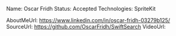 Name: Oscar Fridh
Status: Accepted
Technologies: SpriteKit

AboutMeUrl: https://www.linkedin.com/in/oscar-fridh-03279b125/
SourceUrl: https://github.com/OscarFridh/SwiftSearch
VideoUrl: 

<!---
EXAMPLE
Name: John Appleseed
Status: Submitted <or> Winner <or> Distinguished <or> Rejected
Technologies: SwiftUI, RealityKit, CoreGraphic

AboutMeUrl: https://linkedin.com/in/johnappleseed
SourceUrl: https://github.com/johnappleseed/wwdc2025
VideoUrl: https://youtu.be/ABCDE123456
-->
